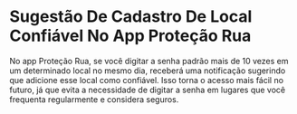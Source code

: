 # Sugestão De Cadastro De Local Confiável No App Proteção Rua

No app Proteção Rua, se você digitar a senha padrão mais de 10 vezes em um determinado local no mesmo dia, receberá uma notificação sugerindo que adicione esse local como confiável. Isso torna o acesso mais fácil no futuro, já que evita a necessidade de digitar a senha em lugares que você frequenta regularmente e considera seguros.
